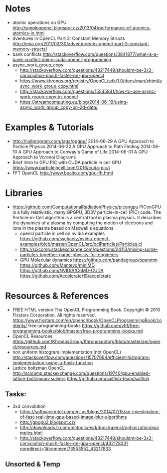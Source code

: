 
# Notes

- atomic operations on GPU
  http://simpleopencl.blogspot.cz/2013/04/performance-of-atomics-atomics-in.html
- dventures in OpenCL Part 3: Constant Memory Structs
http://enja.org/2011/03/30/adventures-in-opencl-part-3-constant-memory-structs/
- bank conflicts
http://stackoverflow.com/questions/3841877/what-is-a-bank-conflict-doing-cuda-opencl-programming
- async_work_group_copy
    - http://stackoverflow.com/questions/43217449/shouldnt-be-3x3-convolution-much-faster-on-gpu-opencl
    - https://www.khronos.org/registry/OpenCL/sdk/1.0/docs/man/xhtml/async_work_group_copy.html
    - http://stackoverflow.com/questions/15545841/how-to-use-async-work-group-copy-in-opencl
    - https://streamcomputing.eu/blog/2014-06-19/using-async_work_group_copy-on-2d-data/

# Examples & Tutorials

 - http://nullprogram.com/tags/gpgpu/
    2014-06-29 A GPU Approach to Particle Physics
    2014-06-22 A GPU Approach to Path Finding
    2014-06-10 A GPU Approach to Conway's Game of Life
    2014-06-01 A GPU Approach to Voronoi Diagrams 
 -   Brief Intro to GPU PIC with CUDA particle in cell GPU https://www.particleincell.com/2016/cuda-pic/\
 - FFT OpenCL
http://www.bealto.com/gpu-fft.html
 
# Libraries

- https://github.com/ComputationalRadiationPhysics/picongpu
  PIConGPU is a fully relativistic, many GPGPU, 3D3V particle-in-cell (PIC) code. The Particle-in-Cell algorithm is a central tool in plasma physics. It describes the dynamics of a plasma by computing the motion of electrons and ions in the plasma based on Maxwell's equations.
  - opencl particle in cell on nvidia examples
https://github.com/sschaetz/nvidia-opencl-examples/blob/master/OpenCL/src/oclParticles/Particles.cl
  - http://scicomp.stackexchange.com/questions/24113/mixing-some-particles-together-game-physics-for-engineers 
  - GPU Molecular dynamics
	https://github.com/pandegroup/openmm
	https://github.com/Mantevo/miniMD
	https://github.com/NVIDIA/CoMD-CUDA
	https://github.com/AccelerateHS/accelerate

# Resources & References

 - FREE HTML version
The OpenCL Programming Book. Copyright © 2010 Fixstars Corporation. All rights reserved.
https://www.fixstars.com/en/opencl/book/OpenCLProgrammingBook/contents/
free-programming-books
https://github.com/vhf/free-programming-books/blob/master/free-programming-books.md
- OpenCL Resources
https://github.com/KhronosGroup/Khronosdotorg/blob/master/api/opencl/resources.md
- non uniform histogram implementation (not OpenCL)
http://stackoverflow.com/questions/15707064/efficient-histogram-implementation-using-a-hash-function
- Lattice boltzman OpenCL
http://scicomp.stackexchange.com/questions/19740/gpu-enabled-lattice-boltzmann-solvers
https://github.com/sailfish-team/sailfish

## Tasks:
  - 3x3 convolution
    - https://software.intel.com/en-us/blogs/2014/07/15/an-investigation-of-fast-real-time-gpu-based-image-blur-algorithms
     - http://gpgpu2.blogspot.cz/
     - http://downloads.ti.com/mctools/esd/docs/opencl/optimization/examples.html
     - http://stackoverflow.com/questions/43217449/shouldnt-be-3x3-convolution-much-faster-on-gpu-opencl/43217833?noredirect=1#comment73553552_43217833


## Unsorted & Temp






